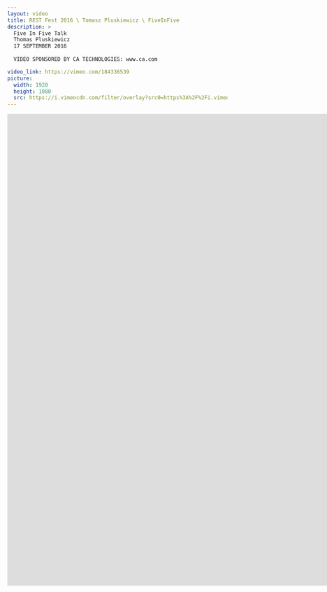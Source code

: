 ```yaml
---
layout: video
title: REST Fest 2016 \ Tomasz Pluskiewicz \ FiveInFive
description: >
  Five In Five Talk
  Thomas Pluskiewicz
  17 SEPTEMBER 2016
  
  VIDEO SPONSORED BY CA TECHNOLOGIES: www.ca.com

video_link: https://vimeo.com/184336539
picture:
  width: 1920
  height: 1080
  src: https://i.vimeocdn.com/filter/overlay?src0=https%3A%2F%2Fi.vimeocdn.com%2Fvideo%2F593749858_1920x1080.jpg&src1=http%3A%2F%2Ff.vimeocdn.com%2Fp%2Fimages%2Fcrawler_play.png
---
```

<iframe src="https://player.vimeo.com/video/184336539?title=0&byline=0&portrait=0&badge=0&autopause=0&player_id=0" width="1920" height="1080" frameborder="0" title="REST Fest 2016 \ Tomasz Pluskiewicz \ FiveInFive" webkitallowfullscreen mozallowfullscreen allowfullscreen></iframe>
